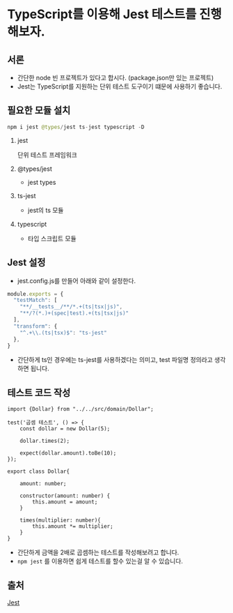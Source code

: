 # TypeScript를 이용해 Jest 테스트를 진행해보자.

## 서론

- 간단한 node 빈 프로젝트가 있다고 합시다. (package.json만 있는 프로젝트)
- Jest는 TypeScript를 지원하는 단위 테스트 도구이기 떄문에 사용하기 좋습니다.

## 필요한 모듈 설치

```java
npm i jest @types/jest ts-jest typescript -D
```

1. jest

    단위 테스트 프레임워크

2. @types/jest
    - jest types
3. ts-jest
    - jest의 ts 모듈
4. typescript
    - 타입 스크립트 모듈

## Jest 설정

- jest.config.js를 만들어 아래와 같이 설정한다.

```jsx
module.exports = {
  "testMatch": [
    "**/__tests__/**/*.+(ts|tsx|js)",
    "**/?(*.)+(spec|test).+(ts|tsx|js)"
  ],
  "transform": {
    "^.+\\.(ts|tsx)$": "ts-jest"
  },
}
```

- 간단하게 ts인 경우에는 ts-jest를 사용하겠다는 의미고, test 파일명 정의라고 생각하면 됩니다.

## 테스트 코드 작성

```tsx
import {Dollar} from "../../src/domain/Dollar";

test('곱셈 테스트', () => {
    const dollar = new Dollar(5);

    dollar.times(2);

    expect(dollar.amount).toBe(10);
});
```

```tsx
export class Dollar{

    amount: number;

    constructor(amount: number) {
        this.amount = amount;
    }

    times(multiplier: number){
        this.amount *= multiplier;
    }
}
```

- 간단하게 금액을 2배로 곱셈하는 테스트를 작성해보려고 합니다.
- `npm jest` 를 이용하면 쉽게 테스트를 할수 있는걸 알 수 있습니다.

## 출처

[Jest](https://basarat.gitbook.io/typescript/intro-1/jest)
